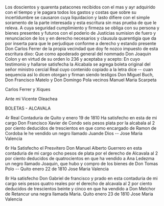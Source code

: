 Los doscientos y quarenta patacones recibidos con el mas y ayr adquirido con el tiempo y le pagara todos los gastos y costas que sobre su incertidumbre se causaron cuya liquidacion y lasto difiere con el simple soramento de la parte interesada y esta escritura sin mas prueba de que le releva. A cuya seguridad cumplimiento y firmeza se obliga con su persona y bienes presentes y futuros con el poderio de Justicias sumision de fuero y renunciacion de los y en derecho necesarios y clausula quarentigia que da por inserta para que le perjudique conforme a derecho y estando presente Don Carlos Ferrer de la propia vecindad que doy fe nozco impuesto de esta escritura dixo: Que como apoderado general del nommado Don Joaquin Colon y en virtud de su orden lo 236 y aceptaba y acepto: En cuyo testimonio y hallarse satisfecha la Alcabala se agrega boleta original del señor ministro cercial Real cuyo contenido copiado a la letra dice -- cuan sequencia así lo dicen otorgan y firman siendo testigos Don Miguel Buch, Don Francisco Matelo y Don Domingo Pola vecinos Manuel Maria Scarpeta

Carlos Ferrer y Xiques

Ante mi
Vicente Oleachea

BOLETAS - ALCAVALA

4r Real Contaduria de Quito y enero 19 de 1810
Ha satisfecho en esta de mi cargo Don Francisco Xavier de Condo seis pesos plata por la alcabala al 2 por ciento deducidos de trescientos en que como encargado de Ramon de Cordoba le he vendido un negro llamado Juande Dios --
Jose Maria Valencia

6r Ha Satisfecho el Presvitero Don Manuel Alberto Guerrero en esta contaduria de mi cargo ocho pesos de plata por el derecho de Alcavala al 2 por ciento deducidos de quatrocientos en que ha vendido a Ana Ledezma un negro llamado Joaquin, que hubo y compro de los bienes de Don Tomas Polo -- Quito enero 22 de 1810
Jose Maria Valencia

8r Ha satisfecho Don Gabriel de francisco y prado en esta contaduria de mi cargo seis pesos quatro reales por el derecho de alcavala al 2 por ciento deducidos de trescientos beinte y cinco en que ha vendido a Don Melchor de Retancur una negra llamada Maria. Quito enero 23 de 1810
Jose Maria Valencia